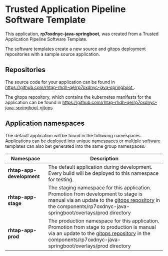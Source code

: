 # Trusted Application Pipeline Software Template

This application, **rp7oxdnyc-java-springboot**, was created from a Trusted Application Pipeline Software Template.

The software templates create a new source and gitops deployment repositories with a sample source application. 

## Repositories

The source code for your application can be found in [https://github.com/rhtap-rhdh-qe/rp7oxdnyc-java-springboot ](https://github.com/rhtap-rhdh-qe/rp7oxdnyc-java-springboot ).
 
The gitops repository, which contains the kubernetes manifests for the application can be found in 
[https://github.com/rhtap-rhdh-qe/rp7oxdnyc-java-springboot-gitops ](https://github.com/rhtap-rhdh-qe/rp7oxdnyc-java-springboot-gitops ) 

## Application namespaces 

The default application will be found in the following namespaces. Applications can be deployed into unique namespaces or multiple software templates can also bet generated into the same group namespaces.  

|  Namespace   |  Description   |  
| -------- | -------- |   
| **rhtap-app-development** | The default application during development. Every build will be deployed to this namespace for testing. | 
| **rhtap-app-stage** | The staging namespace for this application. Promotion from development to stage is manual via an update to the [gitops repository](https://github.com/rhtap-rhdh-qe/rp7oxdnyc-java-springboot-gitops ) in the components/rp7oxdnyc-java-springboot/overlays/prod directory |  
| **rhtap-app-prod** | The production namespace for this application. Promotion from stage to production is manual via an update to the [gitops repository](https://github.com/rhtap-rhdh-qe/rp7oxdnyc-java-springboot-gitops ) in the components/rp7oxdnyc-java-springboot/overlays/prod directory | 